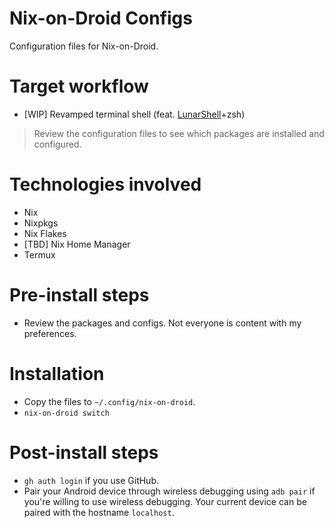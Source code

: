 # Nix-on-Droid Configs

Configuration files for Nix-on-Droid.

# Target workflow

- [WIP] Revamped terminal shell (feat. [LunarShell](https://lunarshell.dev)+zsh)

> Review the configuration files to see which packages are installed and configured.

# Technologies involved

- Nix
- Nixpkgs
- Nix Flakes
- [TBD] Nix Home Manager
- Termux

# Pre-install steps

- Review the packages and configs. Not everyone is content with my preferences.

# Installation

- Copy the files to `~/.config/nix-on-droid`.
- `nix-on-droid switch`

# Post-install steps

- `gh auth login` if you use GitHub.
- Pair your Android device through wireless debugging using `adb pair` if you're willing to use wireless debugging. Your current device can be paired with the hostname `localhost`.
